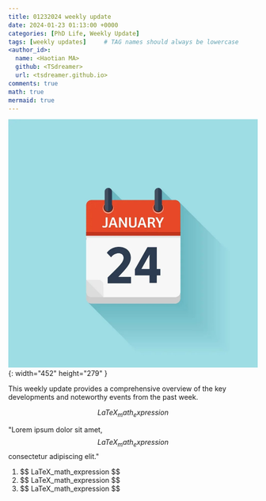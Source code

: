```yaml
---
title: 01232024 weekly update
date: 2024-01-23 01:13:00 +0000
categories: [PhD Life, Weekly Update]
tags: [weekly updates]     # TAG names should always be lowercase
<author_id>:
  name: <Haotian MA>
  github: <TSdreamer>
  url: <tsdreamer.github.io>
comments: true
math: true
mermaid: true
---
```

![Desktop View](/images/0124.jpg){: width="452" height="279" }

This weekly update provides a comprehensive overview of the key developments and noteworthy events from the past week.

<!-- Block math, keep all blank lines -->
$$
LaTeX_math_expression
$$
<!-- Inline math in lines, NO blank lines -->
"Lorem ipsum dolor sit amet, $$ LaTeX_math_expression $$ consectetur adipiscing elit."
<!-- Inline math in lists, escape the first `$` -->

1. \$$ LaTeX_math_expression $$
2. \$$ LaTeX_math_expression $$
3. \$$ LaTeX_math_expression $$





